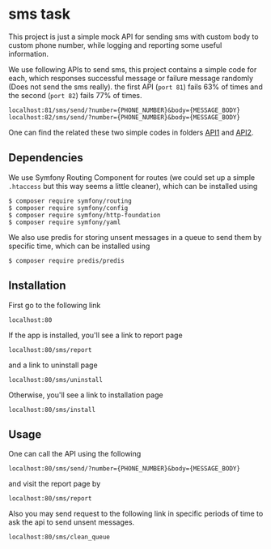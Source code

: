 # sms task
This project is just a simple mock API for sending sms with custom body to custom phone number, while logging and reporting some useful information.

We use following APIs to send sms, this project contains a simple code for each, which responses successful message or failure message randomly (Does not send the sms really). the first API (`port 81`) fails 63% of times and the second (`port 82`) fails 77% of times.

```
localhost:81/sms/send/?number={PHONE_NUMBER}&body={MESSAGE_BODY}
localhost:82/sms/send/?number={PHONE_NUMBER}&body={MESSAGE_BODY}
```

One can find the related these two simple codes in folders [API1](APIs/1/) and [API2](APIs/2/). 

## Dependencies
We use Symfony Routing Component for routes (we could set up a simple `.htaccess` but this way seems a little cleaner), which can be installed using

```
$ composer require symfony/routing
$ composer require symfony/config
$ composer require symfony/http-foundation
$ composer require symfony/yaml
```

We also use predis for storing unsent messages in a queue to send them by specific time, which can be installed using

```
$ composer require predis/predis
```

## Installation
First go to the following link

```
localhost:80
```

If the app is installed, you'll see a link to report page

```
localhost:80/sms/report
```

and a link to uninstall page

```
localhost:80/sms/uninstall
```

Otherwise, you'll see a link to installation page

```
localhost:80/sms/install
```

## Usage
One can call the API using the following

```
localhost:80/sms/send/?number={PHONE_NUMBER}&body={MESSAGE_BODY}
```

and visit the report page by

```
localhost:80/sms/report
```

Also you may send request to the following link in specific periods of time to ask the api to send unsent messages.

```
localhost:80/sms/clean_queue
```